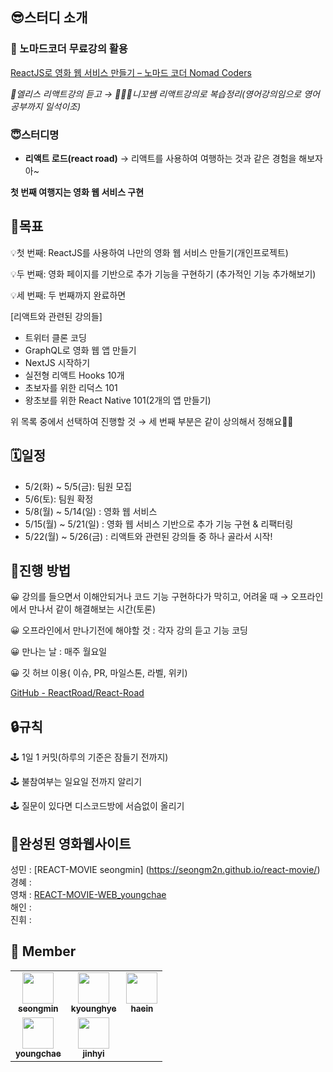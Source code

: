 ## 😎스터디 소개   

### 🧐 노마드코더 무료강의 활용   

[ReactJS로 영화 웹 서비스 만들기 – 노마드 코더 Nomad Coders](https://nomadcoders.co/react-for-beginners)

*🐰엘리스 리액트강의 듣고 → 🧔🏻‍♀️니꼬쌤 리액트강의로 복습정리(영어강의임으로 영어 공부까지 일석이조)*

### 😇스터디명

 - **리액트 로드(react road)** → 리액트를 사용하여 여행하는 것과 같은 경험을 해보자아~

 **첫 번째 여행지는 영화 웹 서비스 구현**

## 📍목표

💡첫 번째: ReactJS를 사용하여 나만의 영화 웹 서비스 만들기(개인프로젝트)

💡두 번째: 영화 페이지를 기반으로 추가 기능을 구현하기 (추가적인 기능 추가해보기)

💡세 번째: 두 번째까지 완료하면

[리액트와 관련된 강의들]

- 트위터 클론 코딩
- GraphQL로 영화 웹 앱 만들기
- NextJS 시작하기
- 실전형 리액트 Hooks 10개
- 초보자를 위한 리덕스 101
- 왕초보를 위한 React Native 101(2개의 앱 만들기)

위 목록 중에서 선택하여 진행할 것  → 세 번째 부분은 같이 상의해서 정해요👊🏻

## 🗓️일정

- 5/2(화) ~ 5/5(금): 팀원 모집
- 5/6(토): 팀원 확정
- 5/8(월) ~ 5/14(일) : 영화 웹 서비스
- 5/15(월) ~ 5/21(일) : 영화 웹 서비스 기반으로 추가 기능 구현 & 리팩터링
- 5/22(월) ~ 5/26(금) : 리액트와 관련된 강의들 중 하나 골라서 시작!

## 📍진행 방법

😀 강의를 들으면서 이해안되거나 코드 기능 구현하다가 막히고, 어려울 때 → 오프라인에서 만나서 같이 해결해보는 시간(토론)

😀 오프라인에서 만나기전에 해야할 것 : 각자 강의 듣고 기능 코딩

😀 만나는 날 : 매주 월요일

😀 깃 허브 이용( 이슈, PR, 마일스톤, 라벨, 위키) 

[GitHub - ReactRoad/React-Road](https://github.com/ReactRoad/React-Road)

## 🔒규칙

🕹️ 1일 1 커밋(하루의 기준은 잠들기 전까지)

🕹️ 불참여부는 일요일 전까지 알리기

🕹️ 질문이 있다면 디스코드방에 서슴없이 올리기 

## 🎥완성된 영화웹사이트
성민 : [REACT-MOVIE seongmin] (https://seongm2n.github.io/react-movie/)
경혜 :   
영채 : [REACT-MOVIE-WEB_youngchae](https://0chae01.github.io/react-movie-web/)   
해인 :   
진휘 :   

## 🐰 Member
<table>
  <tbody>
    <tr>
      <td align="center"><a href="https://github.com/seongm2n"><img align="center" width="50" height="50" src="https://avatars.githubusercontent.com/u/62044613?v=4"/><br /><sub><b>seongmin</b></sub></a><br /></td>
      <td align="center"><a href="https://github.com/kyoungg"><img align="center" width="50" height="50" src="https://avatars.githubusercontent.com/u/123715126?v=4"/><br /><sub><b>kyounghye</b></sub></a><br /></td>
      <td align="center"><a href="https://github.com/LHI0915"><img align="center" width="50" height="50" src="https://avatars.githubusercontent.com/u/41470637?v=4"/><br /><sub><b>haein</b></sub></a><br /></td>
     </tr>
      <td align="center"><a href="https://github.com/0chae01"><img align="center" width="50" height="50" src="https://avatars.githubusercontent.com/u/124250465?v=4"/><br /><sub><b>youngchae</b></sub></a><br /></td>
      <td align="center"><a href="https://github.com/2022IHU"><img align="center" width="50" height="50" src="https://avatars.githubusercontent.com/u/108668200?v=4"/><br /><sub><b>jinhyi</b></sub></a><br /></td>
    </tr>
  </tbody>
</table>
